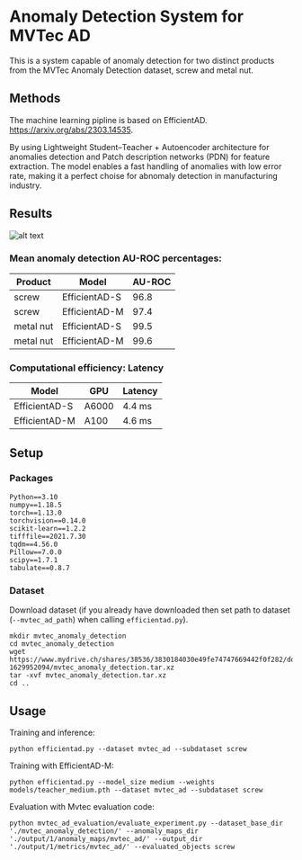 # Anomaly Detection System for MVTec AD
This is a system capable of anomaly detection for two distinct products from the MVTec Anomaly Detection dataset, screw and metal nut.

## Methods 
The machine learning pipline is based on EfficientAD. https://arxiv.org/abs/2303.14535.

By using Lightweight Student–Teacher + Autoencoder architecture for anomalies detection and Patch description networks (PDN) for feature extraction. The model enables a fast handling of anomalies with low error rate, making it a perfect choise for abnomaly detection in manufacturing industry.


## Results

![alt text](https://github.com/Takigawashuangshui/AnomalyDetection/example.png?raw=true)

### Mean anomaly detection AU-ROC percentages:

| Product       | Model          | AU-ROC         |
|---------------|----------------|----------------|
| screw         | EfficientAD-S  | 96.8           |
| screw         | EfficientAD-M  | 97.4           |
| metal nut     | EfficientAD-S  | 99.5           |
| metal nut     | EfficientAD-M  | 99.6           |


### Computational efficiency: Latency

| Model         | GPU   | Latency      |
|---------------|-------|--------------|
| EfficientAD-S | A6000 | 4.4 ms       |
| EfficientAD-M | A100  | 4.6 ms       |



## Setup

### Packages

```
Python==3.10
numpy==1.18.5
torch==1.13.0
torchvision==0.14.0
scikit-learn==1.2.2
tifffile==2021.7.30
tqdm==4.56.0
Pillow==7.0.0
scipy==1.7.1
tabulate==0.8.7
```

### Dataset

Download dataset (if you already have downloaded then set path to dataset (`--mvtec_ad_path`) when calling `efficientad.py`).

```
mkdir mvtec_anomaly_detection
cd mvtec_anomaly_detection
wget https://www.mydrive.ch/shares/38536/3830184030e49fe74747669442f0f282/download/420938113-1629952094/mvtec_anomaly_detection.tar.xz
tar -xvf mvtec_anomaly_detection.tar.xz
cd ..
```


## Usage

Training and inference:

```
python efficientad.py --dataset mvtec_ad --subdataset screw
```
Training with EfficientAD-M:

```
python efficientad.py --model_size medium --weights models/teacher_medium.pth --dataset mvtec_ad --subdataset screw
```

Evaluation with Mvtec evaluation code:

```
python mvtec_ad_evaluation/evaluate_experiment.py --dataset_base_dir './mvtec_anomaly_detection/' --anomaly_maps_dir './output/1/anomaly_maps/mvtec_ad/' --output_dir './output/1/metrics/mvtec_ad/' --evaluated_objects screw
```
